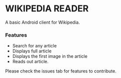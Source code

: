 # WIKIPEDIA READER
A basic Android client for Wikipedia.

### Features
- Search for any article
- Displays full article
- Displays the first image in the article
- Reads out article.

Please check the issues tab for features to contribute.
